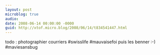 ```yaml
---
layout: post
microblog: true
audio: 
date: 2008-06-14 00:00:00 -0000
guid: http://xtof.micro.blog/2008/06/14/t834541447.html
---
```

todo : photographier courriers #swisslife #mauvaisefoi puis les benner :-) #maviesansbug
